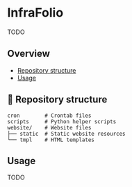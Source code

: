 # InfraFolio

TODO

## Overview

- [Repository structure](https://github.com/euvaz/infrafolio#-repository-structure)
- [Usage](https://github.com/euvaz/infrafolio#usage)

## 📂 Repository structure

```
cron        # Crontab files
scripts     # Python helper scripts
website/    # Website files
├── static  # Static website resources
└── tmpl    # HTML templates
```

## Usage

TODO
